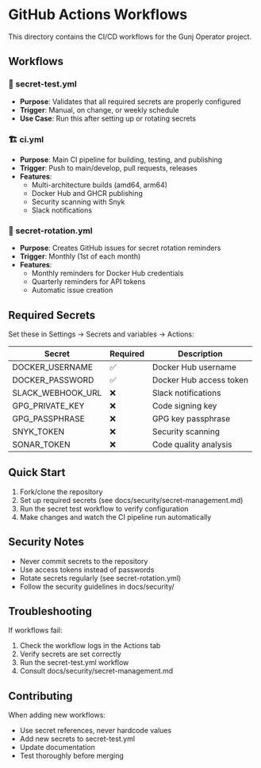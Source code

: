 # GitHub Actions Workflows

This directory contains the CI/CD workflows for the Gunj Operator project.

## Workflows

### 🔐 secret-test.yml
- **Purpose**: Validates that all required secrets are properly configured
- **Trigger**: Manual, on change, or weekly schedule
- **Use Case**: Run this after setting up or rotating secrets

### 🏗️ ci.yml
- **Purpose**: Main CI pipeline for building, testing, and publishing
- **Trigger**: Push to main/develop, pull requests, releases
- **Features**:
  - Multi-architecture builds (amd64, arm64)
  - Docker Hub and GHCR publishing
  - Security scanning with Snyk
  - Slack notifications

### 🔄 secret-rotation.yml
- **Purpose**: Creates GitHub issues for secret rotation reminders
- **Trigger**: Monthly (1st of each month)
- **Features**:
  - Monthly reminders for Docker Hub credentials
  - Quarterly reminders for API tokens
  - Automatic issue creation

## Required Secrets

Set these in Settings → Secrets and variables → Actions:

| Secret | Required | Description |
|--------|----------|-------------|
| DOCKER_USERNAME | ✅ | Docker Hub username |
| DOCKER_PASSWORD | ✅ | Docker Hub access token |
| SLACK_WEBHOOK_URL | ❌ | Slack notifications |
| GPG_PRIVATE_KEY | ❌ | Code signing key |
| GPG_PASSPHRASE | ❌ | GPG key passphrase |
| SNYK_TOKEN | ❌ | Security scanning |
| SONAR_TOKEN | ❌ | Code quality analysis |

## Quick Start

1. Fork/clone the repository
2. Set up required secrets (see docs/security/secret-management.md)
3. Run the secret test workflow to verify configuration
4. Make changes and watch the CI pipeline run automatically

## Security Notes

- Never commit secrets to the repository
- Use access tokens instead of passwords
- Rotate secrets regularly (see secret-rotation.yml)
- Follow the security guidelines in docs/security/

## Troubleshooting

If workflows fail:
1. Check the workflow logs in the Actions tab
2. Verify secrets are set correctly
3. Run the secret-test.yml workflow
4. Consult docs/security/secret-management.md

## Contributing

When adding new workflows:
- Use secret references, never hardcode values
- Add new secrets to secret-test.yml
- Update documentation
- Test thoroughly before merging